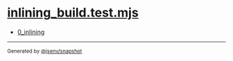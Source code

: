 # [inlining_build.test.mjs](../inlining_build.test.mjs)


- [0_inlining](0_inlining/0_inlining.md)

---

<sub>
  Generated by <a href="https://github.com/jsenv/core/tree/main/packages/independent/snapshot">@jsenv/snapshot</a>
</sub>
